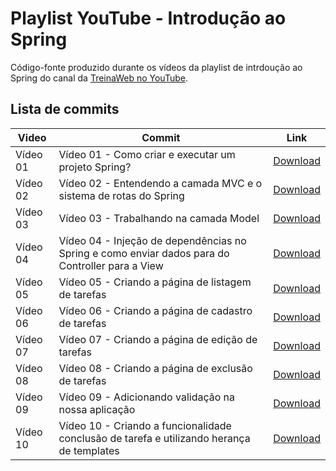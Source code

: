 # Playlist YouTube - Introdução ao Spring

Código-fonte produzido durante os vídeos da playlist de intrdoução ao Spring do canal da [TreinaWeb no YouTube](https://www.youtube.com/@treinaweb).

## Lista de commits

| Video    | Commit                                                                                          | Link                                                                                                                                 |
| -------- | ----------------------------------------------------------------------------------------------- | ------------------------------------------------------------------------------------------------------------------------------------ |
| Vídeo 01 | Vídeo 01 - Como criar e executar um projeto Spring?                                             | [Download](https://github.com/treinaweb/treinaweb-youtube-introducao-ao-spring/archive/705c6a2ed4c7fc96cb84f9d845533c687570ad74.zip) |
| Vídeo 02 | Vídeo 02 - Entendendo a camada MVC e o sistema de rotas do Spring                               | [Download](https://github.com/treinaweb/treinaweb-youtube-introducao-ao-spring/archive/c74687413563a2d46799223304bd521beeec6964.zip) |
| Vídeo 03 | Vídeo 03 - Trabalhando na camada Model                                                          | [Download](https://github.com/treinaweb/treinaweb-youtube-introducao-ao-spring/archive/2d050d3be2a23045f7ddb12bfe6b52aa7dcc1ed6.zip) |
| Vídeo 04 | Vídeo 04 - Injeção de dependências no Spring e como enviar dados para do Controller para a View | [Download](https://github.com/treinaweb/treinaweb-youtube-introducao-ao-spring/archive/9fb7771063e0cf1312428d26ce93bc5d09dddfae.zip) |
| Vídeo 05 | Vídeo 05 - Criando a página de listagem de tarefas                                              | [Download](https://github.com/treinaweb/treinaweb-youtube-introducao-ao-spring/archive/227504d326f70ef710e78c8a70e3c8614af0bcd2.zip) |
| Vídeo 06 | Vídeo 06 - Criando a página de cadastro de tarefas                                              | [Download](https://github.com/treinaweb/treinaweb-youtube-introducao-ao-spring/archive/aec038f11ed079c17065111a62e4db93a1ee755c.zip) |
| Vídeo 07 | Vídeo 07 - Criando a página de edição de tarefas                                                | [Download](https://github.com/treinaweb/treinaweb-youtube-introducao-ao-spring/archive/71e468e5a939ac86104f1a3597d04ae20f7f3167.zip) |
| Vídeo 08 | Vídeo 08 - Criando a página de exclusão de tarefas                                              | [Download](https://github.com/treinaweb/treinaweb-youtube-introducao-ao-spring/archive/e27fd8aaa8eb17546ae71d0b914863aff9c3899d.zip) |
| Vídeo 09 | Vídeo 09 - Adicionando validação na nossa aplicação                                             | [Download](https://github.com/treinaweb/treinaweb-youtube-introducao-ao-spring/archive/e8e4437da8d91e3048cfa314235214aa39871ccb.zip) |
| Vídeo 10 | Vídeo 10 - Criando a funcionalidade conclusão de tarefa e utilizando herança de templates       | [Download](https://github.com/treinaweb/treinaweb-youtube-introducao-ao-spring/archive/338b4086520e1f0c4b7e3810efcacc8d003217d7.zip) |
